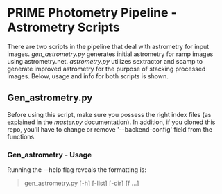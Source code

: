 # PRIME Photometry Pipeline - Astrometry Scripts

There are two scripts in the pipeline that deal with astrometry for input images.  _gen_astrometry.py_ generates initial astrometry for ramp images using astrometry.net.  _astrometry.py_ utilizes sextractor and scamp to generate improved astrometry for the purpose of stacking processed images.  Below, usage and info for both scripts is shown.

## Gen_astrometry.py 

Before using this script, make sure you possess the right index files (as explained in the _master.py_ documentation).  In addition, if you cloned this repo, you'll have to change or remove '--backend-config' field from the functions.  

### Gen_astrometry - Usage

Running the --help flag reveals the formatting is:

> gen_astrometry.py [-h] [-list] [-dir] [f ...]
